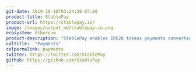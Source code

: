 ```yaml
---
git-date: 2019-10-10T03:24:38-07:00
product-title: StablePay
product-url: https://stablepay.io/
image: /images/output_md/stablepay.io.png
ecosystem: ethereum
product-description: "StablePay enables ERC20 tokens payments converted to DAI and cDAI. [StablePay: DeFi native payment system, interview with Doug Molina](/stablepay)."
coltitle:  "Payments"
colpermalink: payments
twitter: https://twitter.com/StablePay
github: https://github.com/StablePay
---
```

